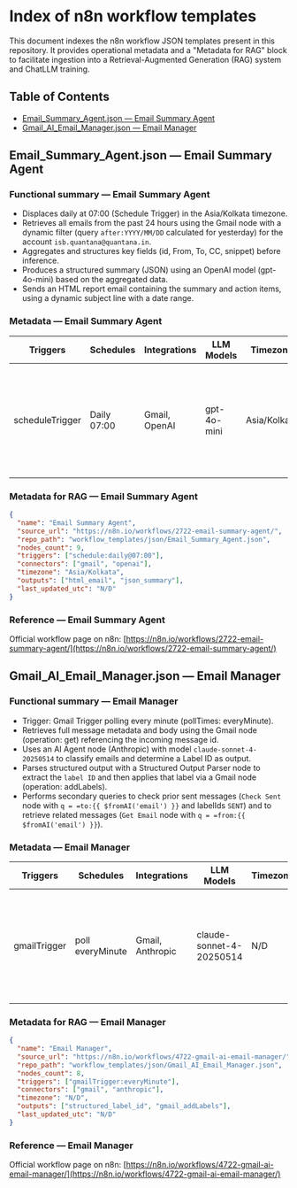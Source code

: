 # Index of n8n workflow templates

This document indexes the n8n workflow JSON templates present in this repository. It provides operational metadata and a "Metadata for RAG" block to facilitate ingestion into a Retrieval-Augmented Generation (RAG) system and ChatLLM training.

## Table of Contents

- [Email_Summary_Agent.json — Email Summary Agent](#email_summary_agentjson--email-summary-agent)
- [Gmail_AI_Email_Manager.json — Email Manager](#gmail_ai_email_managerjson--email-manager)

## Email_Summary_Agent.json — Email Summary Agent

### Functional summary — Email Summary Agent

- Displaces daily at 07:00 (Schedule Trigger) in the Asia/Kolkata timezone.
- Retrieves all emails from the past 24 hours using the Gmail node with a dynamic filter (query `after:YYYY/MM/DD` calculated for yesterday) for the account `isb.quantana@quantana.in`.
- Aggregates and structures key fields (id, From, To, CC, snippet) before inference.
- Produces a structured summary (JSON) using an OpenAI model (gpt-4o-mini) based on the aggregated data.
- Sends an HTML report email containing the summary and action items, using a dynamic subject line with a date range.

### Metadata — Email Summary Agent

| Triggers | Schedules | Integrations | LLM Models | Timezone | Outputs | Notes |
|----------|-----------|--------------|------------|----------|---------|-------|
| scheduleTrigger | Daily 07:00 | Gmail, OpenAI | gpt-4o-mini | Asia/Kolkata | HTML (email), JSON (LLM summary) | Gmail filter for last 24h; aggregated fields: id, From, To, CC, snippet; dynamic subject line |

### Metadata for RAG — Email Summary Agent

```json
{
  "name": "Email Summary Agent",
  "source_url": "https://n8n.io/workflows/2722-email-summary-agent/",
  "repo_path": "workflow_templates/json/Email_Summary_Agent.json",
  "nodes_count": 9,
  "triggers": ["schedule:daily@07:00"],
  "connectors": ["gmail", "openai"],
  "timezone": "Asia/Kolkata",
  "outputs": ["html_email", "json_summary"],
  "last_updated_utc": "N/D"
}
```

### Reference — Email Summary Agent

Official workflow page on n8n: [https://n8n.io/workflows/2722-email-summary-agent/](https://n8n.io/workflows/2722-email-summary-agent/)

## Gmail_AI_Email_Manager.json — Email Manager

### Functional summary — Email Manager

- Trigger: Gmail Trigger polling every minute (pollTimes: everyMinute).
- Retrieves full message metadata and body using the Gmail node (operation: get) referencing the incoming message id.
- Uses an AI Agent node (Anthropic) with model `claude-sonnet-4-20250514` to classify emails and determine a Label ID as output.
- Parses structured output with a Structured Output Parser node to extract the `label ID` and then applies that label via a Gmail node (operation: addLabels).
- Performs secondary queries to check prior sent messages (`Check Sent` node with `q = =to:{{ $fromAI('email') }}` and labelIds `SENT`) and to retrieve related messages (`Get Email` node with `q = =from:{{ $fromAI('email') }}`).

### Metadata — Email Manager

| Triggers | Schedules | Integrations | LLM Models | Timezone | Outputs | Notes |
|----------|-----------|--------------|------------|----------|---------|-------|
| gmailTrigger | poll everyMinute | Gmail, Anthropic | claude-sonnet-4-20250514 | N/D | structured JSON (contains `label ID`); Gmail addLabels operation | Uses AI agent with system message for labeling; Get Email and Check Sent use `from`/`to` filters via `$fromAI('email')`; credentials are redacted |

### Metadata for RAG — Email Manager

```json
{
  "name": "Email Manager",
  "source_url": "https://n8n.io/workflows/4722-gmail-ai-email-manager/",
  "repo_path": "workflow_templates/json/Gmail_AI_Email_Manager.json",
  "nodes_count": 8,
  "triggers": ["gmailTrigger:everyMinute"],
  "connectors": ["gmail", "anthropic"],
  "timezone": "N/D",
  "outputs": ["structured_label_id", "gmail_addLabels"],
  "last_updated_utc": "N/D"
}
```

### Reference — Email Manager

Official workflow page on n8n: [https://n8n.io/workflows/4722-gmail-ai-email-manager/](https://n8n.io/workflows/4722-gmail-ai-email-manager/)
